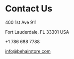 # Contact Us

400 1st Ave 911

Fort Lauderdale, FL 33301 USA

+1 786 688 7788

info@behairstore.com
